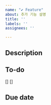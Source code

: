 ```yaml
---
name: "✔ Feature"
about: 추가 기능 설명
title: ''
labels: ''
assignees: ''

---
```


## Description

## To-do
[]
[]

## Due date
